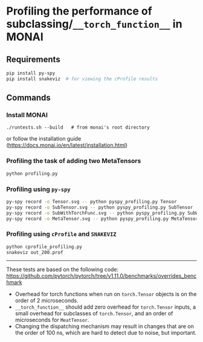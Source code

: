 # Profiling the performance of subclassing/`__torch_function__` in MONAI

## Requirements
```bash
pip install py-spy
pip install snakeviz  # for viewing the cProfile results
```

## Commands

### Install MONAI
```
./runtests.sh --build   # from monai's root directory
```
or follow the installation guide (https://docs.monai.io/en/latest/installation.html)

### Profiling the task of adding two MetaTensors
```bash
python profiling.py
```

### Profiling using `py-spy`
```bash
py-spy record -o Tensor.svg -- python pyspy_profiling.py Tensor
py-spy record -o SubTensor.svg -- python pyspy_profiling.py SubTensor
py-spy record -o SubWithTorchFunc.svg -- python pyspy_profiling.py SubWithTorchFunc
py-spy record -o MetaTensor.svg -- python pyspy_profiling.py MetaTensor
```

### Profiling using `cProfile` and `SNAKEVIZ`

```bash
python cprofile_profiling.py
snakeviz out_200.prof
```

---
These tests are based on the following code:
https://github.com/pytorch/pytorch/tree/v1.11.0/benchmarks/overrides_benchmark

- Overhead for torch functions when run on `torch.Tensor` objects is on the order of 2 microseconds.
- `__torch_function__` should add zero overhead for `torch.Tensor` inputs, a small overhead for subclasses of `torch.Tensor`, and an order of microseconds for `MeatTensor`.
- Changing the dispatching mechanism may result in changes that are on the order of 100 ns, which are hard to detect due to noise, but important.
